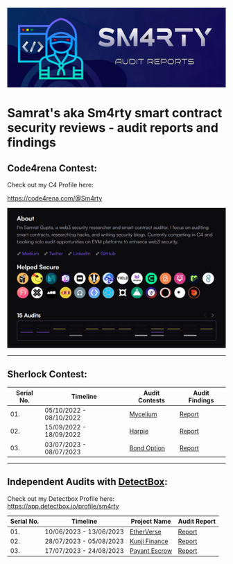 ![](assets/audit-report.png)

# Samrat's aka Sm4rty smart contract security reviews - audit reports and findings

## Code4rena Contest:
Check out my C4 Profile here:

https://code4rena.com/@Sm4rty

![](/assets/Code4rena/image.png)

---

## Sherlock Contest:
| Serial No. | Timeline | Audit Contests | Audit Findings |
|-|-|-|-|
| 01.| 05/10/2022 - 08/10/2022 | [Mycelium](https://app.sherlock.xyz/audits/contests/7) | [Report](assets/Sherlock/Mycelium.md)|
| 02.| 15/09/2022 - 18/09/2022 | [Harpie](https://app.sherlock.xyz/audits/contests/3) | [Report](assets/Sherlock/Harpie.md)|
| 03.| 03/07/2023 - 08/07/2023 | [Bond Option](https://audits.sherlock.xyz/contests/99) | [Report](assets/Sherlock/Bond.md)|

---

## Independent Audits with [DetectBox](https://www.detectbox.io/audit): 
Check out my Detectbox Profile here: https://app.detectbox.io/profile/sm4rty

| Serial No. | Timeline | Project Name | Audit Report |
|-|-|-|-|
| 01.| 10/06/2023 - 13/06/2023 | [EtherVerse](https://www.etherverse.in/) | [Report](https://github.com/UNSNARL/audit-reports/blob/main/EtherVerse_SecurityAssessment_June2023.pdf) |
| 02.| 28/07/2023 - 05/08/2023 | [Kunji Finance](https://www.kunji.finance/) | [Report](https://github.com/UNSNARL/audit-reports/blob/main/Kunji_Finance_Security_Assessment.pdf) |
| 03.| 17/07/2023 - 24/08/2023 | [Payant Escrow](https://www.payant.io/) | [Report](https://github.com/UNSNARL/audit-reports/blob/main/Payant_Report.pdf) |
